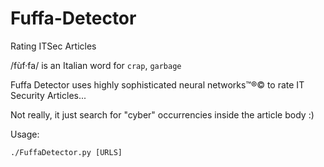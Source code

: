 # Fuffa-Detector
Rating ITSec Articles

/fùf·fa/
is an Italian word for `crap`, `garbage`

Fuffa Detector uses highly sophisticated neural networks™®© to rate IT Security Articles...

Not really, it just search for "cyber" occurrencies inside the article body :)


Usage:

```
./FuffaDetector.py [URLS]
```
